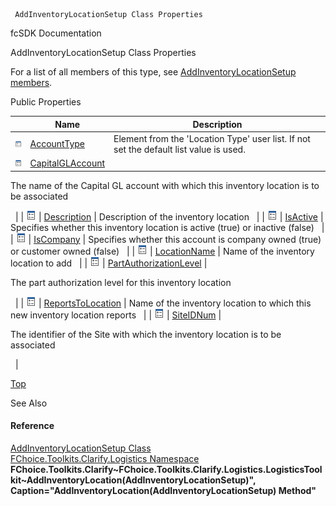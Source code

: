﻿     AddInventoryLocationSetup Class Properties                                                   

fcSDK Documentation

AddInventoryLocationSetup Class Properties

For a list of all members of this type, see [AddInventoryLocationSetup members](FChoice.Toolkits.Clarify~FChoice.Toolkits.Clarify.Logistics.AddInventoryLocationSetup_members.md).

Public Properties

|   | Name | Description |
| --- | --- | --- |
| ![Public Property](dotnetimages/publicProperty.png) | [AccountType](FChoice.Toolkits.Clarify~FChoice.Toolkits.Clarify.Logistics.AddInventoryLocationSetup~AccountType.md) | Element from the 'Location Type' user list. If not set the default list value is used.   |
| ![Public Property](dotnetimages/publicProperty.png) | [CapitalGLAccount](FChoice.Toolkits.Clarify~FChoice.Toolkits.Clarify.Logistics.AddInventoryLocationSetup~CapitalGLAccount.md) | 
The name of the Capital GL account with which this inventory location is to be associated

  |
| ![Public Property](dotnetimages/publicProperty.png) | [Description](FChoice.Toolkits.Clarify~FChoice.Toolkits.Clarify.Logistics.AddInventoryLocationSetup~Description.md) | Description of the inventory location   |
| ![Public Property](dotnetimages/publicProperty.png) | [IsActive](FChoice.Toolkits.Clarify~FChoice.Toolkits.Clarify.Logistics.AddInventoryLocationSetup~IsActive.md) | Specifies whether this inventory location is active (true) or inactive (false)   |
| ![Public Property](dotnetimages/publicProperty.png) | [IsCompany](FChoice.Toolkits.Clarify~FChoice.Toolkits.Clarify.Logistics.AddInventoryLocationSetup~IsCompany.md) | Specifies whether this account is company owned (true) or customer owned (false)   |
| ![Public Property](dotnetimages/publicProperty.png) | [LocationName](FChoice.Toolkits.Clarify~FChoice.Toolkits.Clarify.Logistics.AddInventoryLocationSetup~LocationName.md) | Name of the inventory location to add   |
| ![Public Property](dotnetimages/publicProperty.png) | [PartAuthorizationLevel](FChoice.Toolkits.Clarify~FChoice.Toolkits.Clarify.Logistics.AddInventoryLocationSetup~PartAuthorizationLevel.md) | 

The part authorization level for this inventory location

  |
| ![Public Property](dotnetimages/publicProperty.png) | [ReportsToLocation](FChoice.Toolkits.Clarify~FChoice.Toolkits.Clarify.Logistics.AddInventoryLocationSetup~ReportsToLocation.md) | Name of the inventory location to which this new inventory location reports   |
| ![Public Property](dotnetimages/publicProperty.png) | [SiteIDNum](FChoice.Toolkits.Clarify~FChoice.Toolkits.Clarify.Logistics.AddInventoryLocationSetup~SiteIDNum.md) | 

The identifier of the Site with which the inventory location is to be associated

  |

[Top](#top)

See Also

#### Reference

[AddInventoryLocationSetup Class](FChoice.Toolkits.Clarify~FChoice.Toolkits.Clarify.Logistics.AddInventoryLocationSetup.md)  
[FChoice.Toolkits.Clarify.Logistics Namespace](FChoice.Toolkits.Clarify~FChoice.Toolkits.Clarify.Logistics_namespace.md)  
**FChoice.Toolkits.Clarify~FChoice.Toolkits.Clarify.Logistics.LogisticsToolkit~AddInventoryLocation(AddInventoryLocationSetup)", Caption="AddInventoryLocation(AddInventoryLocationSetup) Method"**
